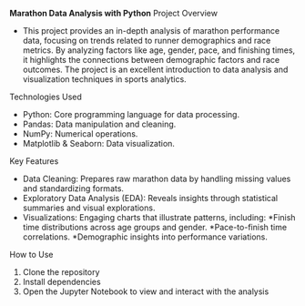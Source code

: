 **Marathon Data Analysis with Python**
Project Overview
* This project provides an in-depth analysis of marathon performance data, focusing on trends related to runner demographics and race metrics. By analyzing factors like age, gender, pace, and finishing times, it highlights the connections between demographic factors and race outcomes. The project is an excellent introduction to data analysis and visualization techniques in sports analytics.

Technologies Used
* Python: Core programming language for data processing.
* Pandas: Data manipulation and cleaning.
* NumPy: Numerical operations.
* Matplotlib & Seaborn: Data visualization.

Key Features
* Data Cleaning: Prepares raw marathon data by handling missing values and standardizing formats.
* Exploratory Data Analysis (EDA): Reveals insights through statistical summaries and visual explorations.
* Visualizations: Engaging charts that illustrate patterns, including:
    *Finish time distributions across age groups and gender.
    *Pace-to-finish time correlations.
    *Demographic insights into performance variations.

How to Use
1. Clone the repository
2. Install dependencies
3. Open the Jupyter Notebook to view and interact with the analysis

